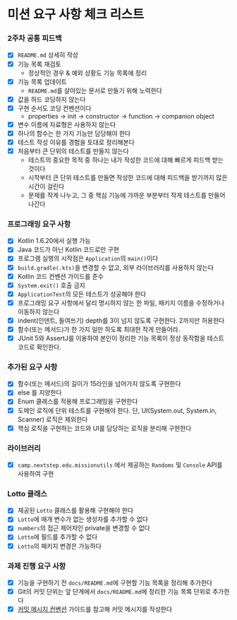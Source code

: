 # 미션 요구 사항 체크 리스트

### 2주차 공통 피드백

- [x] `README.md` 상세히 작성
- [x] 기능 목록 재검토
  - 정상적인 경우 & 예외 상황도 기능 목록에 정리
- [x] 기능 목록 업데이트
  - `README.md`를 살아있는 문서로 만들기 위해 노력한다
- [x] 값을 하드 코딩하지 않는다
- [x] 구현 순서도 코딩 컨벤션이다
  - properties -> init -> constructor -> function -> companion object
- [x] 변수 이름에 자료형은 사용하지 않는다
- [x] 하나의 함수는 한 가지 기능만 담당해야 한다
- [x] 테스트 작성 이유를 경험을 토대로 정리해본다
- [x] 처음부터 큰 단위의 테스트를 만들지 않는다
  - 테스트의 중요한 목적 중 하나는 내가 작성한 코드에 대해 빠르게 피드백 받는 것이다
  - 시작부터 큰 단위 테스트를 만들면 작성한 코드에 대해 피드백을 받기까지 많은 시간이 걸린다
  - 문제를 작게 나누고, 그 중 핵심 기능에 가까운 부분부터 작게 테스트를 만들어 나간다

### 프로그래밍 요구 사항

- [x] Kotlin 1.6.20에서 실행 가능
- [x] Java 코드가 아닌 Kotlin 코드로만 구현
- [x] 프로그램 실행의 시작점은 `Application`의 `main()`이다
- [x] `build.gradle(.kts)`을 변경할 수 없고, 외부 라이브러리를 사용하지 않는다
- [x] Kotlin 코드 컨벤션 가이드를 준수
- [x] `System.exit()` 호출 금지
- [x] `ApplicationTest`의 모든 테스트가 성공해야 한다
- [x] 프로그래밍 요구 사항에서 달리 명시하지 않는 한 파일, 패키지 이름을 수정하거나 이동하지 않는다
- [x] indent(인덴트, 들여쓰기) depth를 3이 넘지 않도록 구현한다. 2까지만 허용한다
- [x] 함수(또는 메서드)가 한 가지 일만 하도록 최대한 작게 만들어라.
- [x] JUnit 5와 AssertJ를 이용하여 본인이 정리한 기능 목록이 정상 동작함을 테스트 코드로 확인한다.

### 추가된 요구 사항

- [x] 함수(또는 메서드)의 길이가 15라인을 넘어가지 않도록 구현한다
- [x] else 를 지양한다
- [x] Enum 클래스를 적용해 프로그래밍을 구현한다
- [x] 도메인 로직에 단위 테스트를 구현해야 한다. 단, UI(System.out, System.in, Scanner) 로직은 제외한다
- [x] 핵심 로직을 구현하는 코드와 UI를 담당하는 로직을 분리해 구현한다

### 라이브러리

- [x] `camp.nextstep.edu.missionutils` 에서 제공하는 `Randoms` 및 `Console` API를 사용하여 구현

### Lotto 클래스

- [x] 제공된 `Lotto` 클래스를 활용해 구현해야 한다
- [x] `Lotto`에 매개 변수가 없는 생성자를 추가할 수 없다
- [x] `numbers`의 접근 제어자인 private을 변경할 수 없다
- [x] `Lotto`에 필드를 추가할 수 없다
- [x] `Lotto`의 패키지 변경은 가능하다

### 과제 진행 요구 사항

- [x] 기능을 구현하기 전 `docs/README.md`에 구현할 기능 목록을 정리해 추가한다
- [x] Git의 커밋 단위는 앞 단계에서 `docs/README.md`에 정리한 기능 목록 단위로 추가한다
- [x] [커밋 메시지 컨벤션](https://gist.github.com/stephenparish/9941e89d80e2bc58a153) 가이드를 참고해 커밋 메시지를 작성한다
